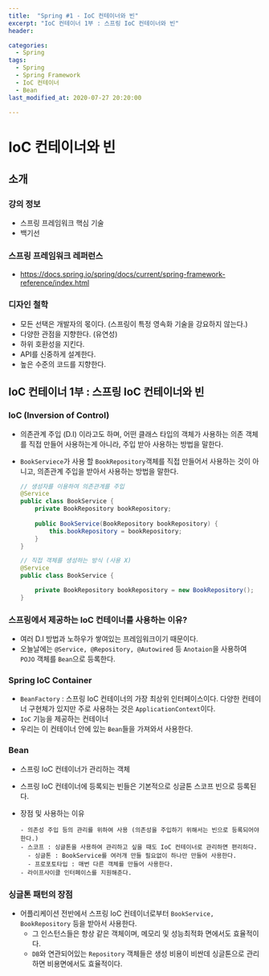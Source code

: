 ```yaml
---
title:  "Spring #1 - IoC 컨테이너와 빈"
excerpt: "IoC 컨테이너 1부 : 스프링 IoC 컨테이너와 빈"
header:

categories:
  - Spring
tags:
  - Spring
  - Spring Framework
  - IoC 컨테이너
  - Bean
last_modified_at: 2020-07-27 20:20:00

---
```




# IoC 컨테이너와 빈

## 소개

### 강의 정보

- 스프링 프레임워크 핵심 기술
- 백기선

### 스프링 프레임워크 레퍼런스

- https://docs.spring.io/spring/docs/current/spring-framework-reference/index.html

### 디자인 철학

- 모든 선택은 개발자의 몫이다. (스프링이 특정 영속화 기술을 강요하지 않는다.)
- 다양한 관점을 지향한다. (유연성)
- 하위 호환성을 지킨다.
- API를 신중하게 설계한다.
- 높은 수준의 코드를 지향한다.



## IoC 컨테이너 1부 : 스프링 IoC 컨테이너와 빈

### IoC (Inversion of Control)

- 의존관계 주입 (D.I) 이라고도 하며, 어떤 클래스 타입의 객체가 사용하는 의존 객체를 직접 만들어 사용하는게 아니라, 주입 받아 사용하는 방법을 말한다.

- `BookServiece`가 사용 할 `BookRepository`객체를 직접 만들어서 사용하는 것이 아니고, 의존관계 주입을 받아서 사용하는 방법을 말한다.

  ```java
  // 생성자를 이용하여 의존관계를 주입
  @Service
  public class BookService {
      private BookRepository bookRepository;
    
      public BookService(BookRepository bookRepository) {
          this.bookRepository = bookRepository;
      }
  }
  
  // 직접 객체를 생성하는 방식 (사용 X)
  @Service
  public class BookService {
  
      private BookRepository bookRepository = new BookRepository();
  }
  ```

### 스프링에서 제공하는 IoC 컨테이너를 사용하는 이유?

- 여러 D.I 방법과 노하우가 쌓여있는 프레임워크이기 때문이다.
- 오늘날에는 `@Service, @Repository, @Autowired` 등 `Anotaion`을 사용하여 `POJO` 객체를 `Bean`으로 등록한다.

### Spring IoC Container

- `BeanFactory` : 스프링 IoC 컨테이너의 가장 최상위 인터페이스이다. 다양한 컨테이너 구현체가 있지만 주로 사용하는 것은 `ApplicationContext`이다.
- `IoC` 기능을 제공하는 컨테이너
- 우리는 이 컨테이너 안에 있는 `Bean`들을 가져와서 사용한다.

### Bean

- 스프링 IoC 컨테이너가 관리하는 객체

- 스프링 IoC 컨테이너에 등록되는 빈들은 기본적으로 싱글톤 스코프 빈으로 등록된다.

- 장점 및 사용하는 이유

  ```
  - 의존성 주입 등의 관리를 위하여 사용 (의존성을 주입하기 위해서는 빈으로 등록되어야 한다.)
  - 스코프 : 싱글톤을 사용하여 관리하고 싶을 때도 IoC 컨테이너로 관리하면 편리하다.
    - 싱글톤 : BookService를 여러개 만들 필요없이 하나만 만들어 사용한다.
    - 프로포토타입 : 매번 다른 객체를 만들어 사용한다.
  - 라이프사이클 인터페이스를 지원해준다.
  ```

### 싱글톤 패턴의 장점

- 어플리케이션 전반에서 스프링 IoC 컨테이너로부터 `BookService, BookRepository` 등을 받아서 사용한다.
  - 그 인스턴스들은 항상 같은 객체이며, 메모리 및 성능최적화 면에서도 효율적이다.
  - `DB`와 연관되어있는 `Repository` 객체들은 생성 비용이 비싼데 싱글톤으로 관리하면 비용면에서도 효율적이다.
